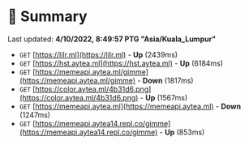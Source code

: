 # 📖 Summary
Last updated: **4/10/2022, 8:49:57 PTG "Asia/Kuala_Lumpur"**

- `GET` [https://lilr.ml](https://lilr.ml) - **Up** (2439ms)
- `GET` [https://hst.aytea.ml](https://hst.aytea.ml) - **Up** (6184ms)
- `GET` [https://memeapi.aytea.ml/gimme](https://memeapi.aytea.ml/gimme) - **Down** (1817ms)
- `GET` [https://color.aytea.ml/4b31d6.png](https://color.aytea.ml/4b31d6.png) - **Up** (1567ms)
- `GET` [https://memeapi.aytea.ml](https://memeapi.aytea.ml) - **Down** (1247ms)
- `GET` [https://memeapi.aytea14.repl.co/gimme](https://memeapi.aytea14.repl.co/gimme) - **Up** (853ms)
